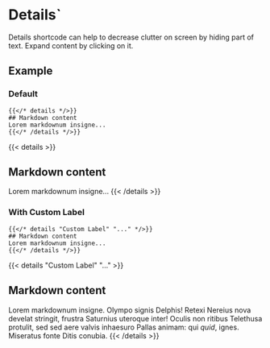 # Details`

Details shortcode can help to decrease clutter on screen by hiding part of text. Expand content by clicking on it.

## Example
### Default

```tpl
{{</* details */>}}
## Markdown content
Lorem markdownum insigne...
{{</* /details */>}}
```

{{< details >}}
## Markdown content
Lorem markdownum insigne...
{{< /details >}}

### With Custom Label

```tpl
{{</* details "Custom Label" "..." */>}}
## Markdown content
Lorem markdownum insigne...
{{</* /details */>}}
```

{{< details "Custom Label" "..." >}}
## Markdown content
Lorem markdownum insigne. Olympo signis Delphis! Retexi Nereius nova develat
stringit, frustra Saturnius uteroque inter! Oculis non ritibus Telethusa
protulit, sed sed aere valvis inhaesuro Pallas animam: qui _quid_, ignes.
Miseratus fonte Ditis conubia.
{{< /details >}}
